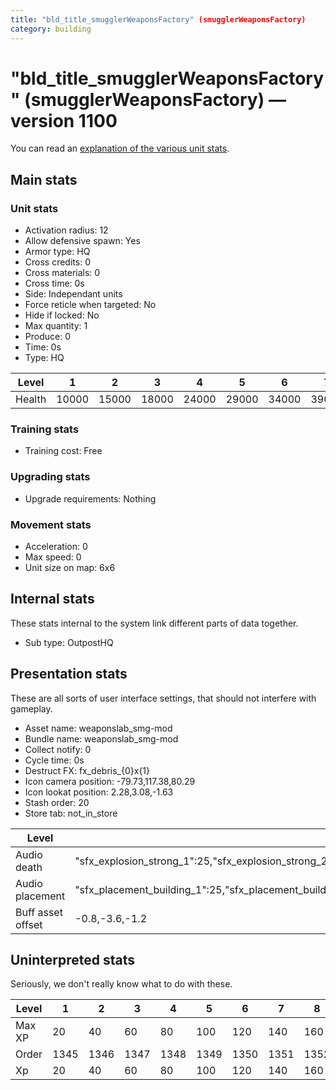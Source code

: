 ```yaml
---
title: "bld_title_smugglerWeaponsFactory" (smugglerWeaponsFactory)
category: building
---
```


# "bld_title_smugglerWeaponsFactory" (smugglerWeaponsFactory) — version 1100

You can read an [explanation  of the various unit stats](unitexplained.md).

## Main stats

### Unit stats

  * Activation radius: 12
  * Allow defensive spawn: Yes
  * Armor type: HQ
  * Cross credits: 0
  * Cross materials: 0
  * Cross time: 0s
  * Side: Independant units
  * Force reticle when targeted: No
  * Hide if locked: No
  * Max quantity: 1
  * Produce: 0
  * Time: 0s
  * Type: HQ

|Level |1    |2    |3    |4    |5    |6    |7    |8    |9    |10   |
|------|-----|-----|-----|-----|-----|-----|-----|-----|-----|-----|
|Health|10000|15000|18000|24000|29000|34000|39000|44000|49000|54000|


### Training stats

  * Training cost: Free

### Upgrading stats

  * Upgrade requirements: Nothing

### Movement stats

  * Acceleration: 0
  * Max speed: 0
  * Unit size on map: 6x6

## Internal stats

These stats internal to the system link different parts of data together.

  * Sub type: OutpostHQ

## Presentation stats

These are all sorts of user interface settings, that should not interfere with gameplay.

  * Asset name: weaponslab_smg-mod
  * Bundle name: weaponslab_smg-mod
  * Collect notify: 0
  * Cycle time: 0s
  * Destruct FX: fx_debris_{0}x{1}
  * Icon camera position: -79.73,117.38,80.29
  * Icon lookat position: 2.28,3.08,-1.63
  * Stash order: 20
  * Store tab: not_in_store

|Level            |1                                                                                                                       |2                                                                                                                       |3                                                                                                                       |4                                                                                                                       |5                                                                                                                       |6                                                                                                                       |7                                                                                                                       |8                                                                                                                       |9                                                                                                                       |10                                                                                                                      |
|-----------------|------------------------------------------------------------------------------------------------------------------------|------------------------------------------------------------------------------------------------------------------------|------------------------------------------------------------------------------------------------------------------------|------------------------------------------------------------------------------------------------------------------------|------------------------------------------------------------------------------------------------------------------------|------------------------------------------------------------------------------------------------------------------------|------------------------------------------------------------------------------------------------------------------------|------------------------------------------------------------------------------------------------------------------------|------------------------------------------------------------------------------------------------------------------------|------------------------------------------------------------------------------------------------------------------------|
|Audio death      |"sfx_explosion_strong_1":25,"sfx_explosion_strong_2":25,"sfx_explosion_strong_3":25,"sfx_explosion_strong_4":135        |"sfx_explosion_strong_1":25,"sfx_explosion_strong_2":25,"sfx_explosion_strong_3":25,"sfx_explosion_strong_4":136        |"sfx_explosion_strong_1":25,"sfx_explosion_strong_2":25,"sfx_explosion_strong_3":25,"sfx_explosion_strong_4":137        |"sfx_explosion_strong_1":25,"sfx_explosion_strong_2":25,"sfx_explosion_strong_3":25,"sfx_explosion_strong_4":138        |"sfx_explosion_strong_1":25,"sfx_explosion_strong_2":25,"sfx_explosion_strong_3":25,"sfx_explosion_strong_4":139        |"sfx_explosion_strong_1":25,"sfx_explosion_strong_2":25,"sfx_explosion_strong_3":25,"sfx_explosion_strong_4":140        |"sfx_explosion_strong_1":25,"sfx_explosion_strong_2":25,"sfx_explosion_strong_3":25,"sfx_explosion_strong_4":141        |"sfx_explosion_strong_1":25,"sfx_explosion_strong_2":25,"sfx_explosion_strong_3":25,"sfx_explosion_strong_4":142        |"sfx_explosion_strong_1":25,"sfx_explosion_strong_2":25,"sfx_explosion_strong_3":25,"sfx_explosion_strong_4":143        |"sfx_explosion_strong_1":25,"sfx_explosion_strong_2":25,"sfx_explosion_strong_3":25,"sfx_explosion_strong_4":144        |
|Audio placement  |"sfx_placement_building_1":25,"sfx_placement_building_2":25,"sfx_placement_building_3":25,"sfx_placement_building_4":135|"sfx_placement_building_1":25,"sfx_placement_building_2":25,"sfx_placement_building_3":25,"sfx_placement_building_4":136|"sfx_placement_building_1":25,"sfx_placement_building_2":25,"sfx_placement_building_3":25,"sfx_placement_building_4":137|"sfx_placement_building_1":25,"sfx_placement_building_2":25,"sfx_placement_building_3":25,"sfx_placement_building_4":138|"sfx_placement_building_1":25,"sfx_placement_building_2":25,"sfx_placement_building_3":25,"sfx_placement_building_4":139|"sfx_placement_building_1":25,"sfx_placement_building_2":25,"sfx_placement_building_3":25,"sfx_placement_building_4":140|"sfx_placement_building_1":25,"sfx_placement_building_2":25,"sfx_placement_building_3":25,"sfx_placement_building_4":141|"sfx_placement_building_1":25,"sfx_placement_building_2":25,"sfx_placement_building_3":25,"sfx_placement_building_4":142|"sfx_placement_building_1":25,"sfx_placement_building_2":25,"sfx_placement_building_3":25,"sfx_placement_building_4":143|"sfx_placement_building_1":25,"sfx_placement_building_2":25,"sfx_placement_building_3":25,"sfx_placement_building_4":144|
|Buff asset offset|-0.8,-3.6,-1.2                                                                                                          |-0.8,-3.6,-1.2                                                                                                          |-0.8,-3.6,-1.2                                                                                                          |-1,-3.6,-1.6                                                                                                            |-1.6,-2.4,-1.6                                                                                                          |-1.6,-2.4,-1.6                                                                                                          |-2,-2.2,-2                                                                                                              |-2.6,-1.8,-2.6                                                                                                          |-2.6,-1.8,-2.6                                                                                                          |-2.6,-1.8,-2.6                                                                                                          |


## Uninterpreted stats

Seriously, we don't really know what to do with these.

|Level |1   |2   |3   |4   |5   |6   |7   |8   |9   |10  |
|------|----|----|----|----|----|----|----|----|----|----|
|Max XP|20  |40  |60  |80  |100 |120 |140 |160 |180 |200 |
|Order |1345|1346|1347|1348|1349|1350|1351|1352|1353|1354|
|Xp    |20  |40  |60  |80  |100 |120 |140 |160 |180 |200 |



